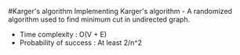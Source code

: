 #Karger's algorithm
Implementing Karger's algorithm - A randomized algorithm used to find minimum cut in undirected graph.
- Time complexity : O(V + E)
- Probability of success : At least 2/n^2


